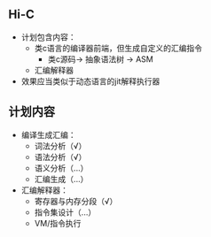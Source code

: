 ## Hi-C
- 计划包含内容：
    - 类c语言的编译器前端，但生成自定义的汇编指令
        - 类c源码-> 抽象语法树 -> ASM
    - 汇编解释器
- 效果应当类似于动态语言的jit解释执行器

## 计划内容
- 编译生成汇编：
    - 词法分析（√）
    - 语法分析（√）
    - 语义分析（...）
    - 汇编生成（...）
- 汇编解释器：
    - 寄存器与内存分段（√）
    - 指令集设计（...）
    - VM/指令执行